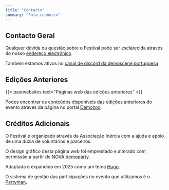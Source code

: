 ```yaml
---
title: "Contacto"
summary: "Fala connosco"
---
```


## Contacto Geral

Qualquer dúvida ou questão sobre o Festival pode ser esclarecida através do nosso [endereço electrónico](mailto:info@inercia.pt&subject=Inércia%202025)

Também estamos ativos no [canal de discord da demoscene portuguesa](https://discord.gg/a44cmgbQFh)

## Edições Anteriores
{{< pastwebsites text="Páginas web das edições anteriores" >}}

Podes encontrar os conteúdos disponíveis das edições anteriores do evento através da página no portal [Demozoo](https://demozoo.org/parties/series/244/).

## Créditos Adicionais

O Festival é organizado através da Associação Inércia com a ajuda e apoio de uma dúzia de voluntários e parceiros.

O design gráfico desta página web foi emprestado e alterado com permissão a partir de [NOVA demoparty](https://novaparty.org/).

Adaptada e expandida em 2025 como um tema [Hugo](https://gohugo.io).

O sistema de gestão das participações no evento que utilizamos é o [Partyman](https://www.partyman.cloud).
